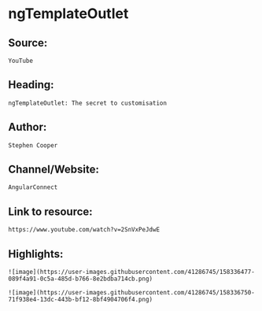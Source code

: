 # ngTemplateOutlet

## Source:

    YouTube

## Heading:

    ngTemplateOutlet: The secret to customisation

## Author:

    Stephen Cooper

## Channel/Website:

    AngularConnect

## Link to resource:

    https://www.youtube.com/watch?v=2SnVxPeJdwE

## Highlights:

    ![image](https://user-images.githubusercontent.com/41286745/158336477-089f4a91-0c5a-485d-b766-8e2bdba714cb.png)

    ![image](https://user-images.githubusercontent.com/41286745/158336750-71f938e4-13dc-443b-bf12-8bf4904706f4.png)

